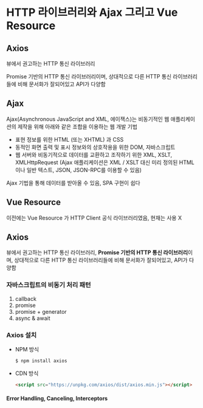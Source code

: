 # HTTP 라이브러리와 Ajax 그리고 Vue Resource

## Axios

  뷰에서 권고하는 HTTP 통신 라이브러리

Promise 기반의 HTTP 통신 라이브러리이며, 상대적으로 다른 HTTP 통신 라이브러리들에 비해 문서화가 잘되어있고 API가 다양함



## Ajax

  Ajax(Asynchronous JavaScript and XML, 에이잭스)는 비동기적인 웹 애플리케이션의 제작을 위해 아래와 같은 조합을 이용하는 웹 개발 기법

- 표현 정보를 위한 HTML (또는 XHTML) 과 CSS
- 동적인 화면 출력 및 표시 정보와의 상호작용을 위한 DOM, 자바스크립트
- 웹 서버와 비동기적으로 데이터를 교환하고 조작하기 위한 XML, XSLT, XMLHttpRequest (Ajax 애플리케이션은 XML / XSLT 대신 미리 정의된 HTML이나 일반 텍스트, JSON, JSON-RPC를 이용할 수 있음)



Ajax 기법을 통해 데이터를 받아올 수 있음, SPA 구현이 쉽다



## Vue Resource

  이전에는 Vue Resource 가 HTTP Client 공식 라이브러리였음, 현재는 사용 X



## Axios

  뷰에서 권고하는 HTTP 통신 라이브러리, **Promise 기반의 HTTP 통신 라이브러리**이며, 상대적으로 다른 HTTP 통신 라이브러리들에 비해 문서화가 잘되어있고, API가 다양함



### 자바스크립트의 비동기 처리 패턴

1. callback
2. promise
3. promise + generator
4. async & await



### Axios 설치

- NPM 방식

  ```bash
  $ npm install axios
  ```

- CDN 방식

  ```html
  <script src="https://unpkg.com/axios/dist/axios.min.js"></script>
  ```



####  Error Handling, Canceling, Interceptors

